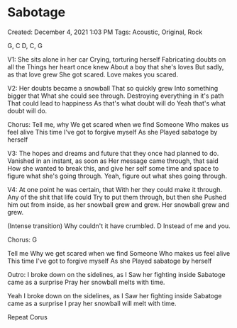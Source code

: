 # Sabotage

Created: December 4, 2021 1:03 PM
Tags: Acoustic, Original, Rock

G, C
D, C, G

V1:
She sits alone in her car
Crying, torturing herself
Fabricating doubts on all the
Things her heart once knew
About a boy that she's loves
But sadly, as that love grew
She got scared.
Love makes you scared.

V2:
Her doubts became a snowball
That so quickly grew
Into something bigger that
What she could see through.
Destroying everything in it's path
That could lead to happiness
As that's what doubt will do
Yeah that's what doubt will do.

Chorus:
Tell me, why
We get scared when we find
Someone
Who makes us feel alive
This time
I've got to forgive myself
As she
Played sabatoge by herself

V3:
The hopes and dreams and future
that they once had planned to do.
Vanished in an instant, as soon as
Her message came through, that said
How she wanted to break this, and
give her self some time and space
to figure what she's going through.
Yeah, figure out what shes going through.

V4:
At one point he was certain, that
With her they could make it through.
Any of the shit that life could
Try to put them through, but then she
Pushed him out from inside, as her
snowball grew and grew.
Her snowball grew and grew.

(Intense transition)
Why couldn't it have crumbled.
D
Instead of me and you.

Chorus:
G

Tell me
Why we get scared when we find
Someone
Who makes us feel alive
This time
I've got to forgive myself
As she
Played sabatoge by herself

Outro:
I broke down on the sidelines, as I
Saw her fighting inside
Sabatoge came as a surprise
Pray her snowball melts with time.

Yeah I broke down on the sidelines, as I
Saw her fighting inside
Sabatoge came as a surprise
I pray her snowball will melt with time.

Repeat Corus